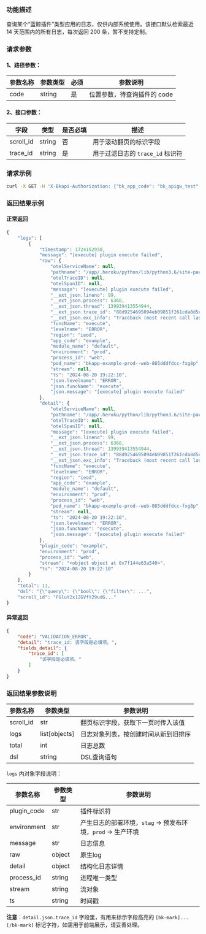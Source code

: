 ### 功能描述
查询某个“蓝鲸插件”类型应用的日志，仅供内部系统使用。该接口默认检索最近 14 天范围内的所有日志，每次返回 200 条，暂不支持定制。

### 请求参数

#### 1、路径参数：
|   参数名称   |    参数类型  |  必须  |     参数说明     |
| ------------ | ------------ | ------ | ---------------- |
| code | string | 是 | 位置参数，待查询插件的 code |

#### 2、接口参数：
| 字段 |   类型 |  是否必填 | 描述 |
| ------ | ------ | ------ | ------ |
| scroll_id | string | 否 | 用于滚动翻页的标识字段 |
| trace_id | string | 是 | 用于过滤日志的 `trace_id` 标识符 |

### 请求示例
```bash
curl -X GET -H 'X-Bkapi-Authorization: {"bk_app_code": "bk_apigw_test", "bk_app_secret": "***"}' --insecure 'https://bkapi.example.com/api/bkpaas3/prod/system/bk_plugins/appid1/logs/?trace_id=1111'
```

### 返回结果示例
#### 正常返回
```javascript
{
    "logs": [
        {
            "timestamp": 1724152930,
            "message": "[execute] plugin execute failed",
            "raw": {
                "otelServiceName": null,
                "pathname": "/app/.heroku/python/lib/python3.6/site-packages/bk_plugin_framework/runtime/executor.py",
                "otelTraceID": null,
                "otelSpanID": null,
                "message": "[execute] plugin execute failed",
                "__ext_json.lineno": 99,
                "__ext_json.process": 6368,
                "__ext_json.thread": 139939413554944,
                "__ext_json.trace_id": "88d9254695094eb09851f261cda8d5e6",
                "__ext_json.exc_info": "Traceback (most recent call last):\n  File ...",
                "funcName": "execute",
                "levelname": "ERROR",
                "region": "ieod",
                "app_code": "example",
                "module_name": "default",
                "environment": "prod",
                "process_id": "web",
                "pod_name": "bkapp-example-prod--web-865dddfdcc-fxg8p",
                "stream": null,
                "ts": "2024-08-20 19:22:10",
                "json.levelname": "ERROR",
                "json.funcName": "execute",
                "json.message": "[execute] plugin execute failed"
            },
            "detail": {
                "otelServiceName": null,
                "pathname": "/app/.heroku/python/lib/python3.6/site-packages/bk_plugin_framework/runtime/executor.py",
                "otelTraceID": null,
                "otelSpanID": null,
                "message": "[execute] plugin execute failed",
                "__ext_json.lineno": 99,
                "__ext_json.process": 6368,
                "__ext_json.thread": 139939413554944,
                "__ext_json.trace_id": "88d9254695094eb09851f261cda8d5e6",
                "__ext_json.exc_info": "Traceback (most recent call last):\n ...",
                "funcName": "execute",
                "levelname": "ERROR",
                "region": "ieod",
                "app_code": "example",
                "module_name": "default",
                "environment": "prod",
                "process_id": "web",
                "pod_name": "bkapp-example-prod--web-865dddfdcc-fxg8p",
                "stream": null,
                "ts": "2024-08-20 19:22:10",
                "json.levelname": "ERROR",
                "json.funcName": "execute",
                "json.message": "[execute] plugin execute failed"
            },
            "plugin_code": "example",
            "environment": "prod",
            "process_id": "web",
            "stream": "<object object at 0x7f144e63a540>",
            "ts": "2024-08-20 19:22:10"
        }
    ],
    "total": 11,
    "dsl": "{\"query\": {\"bool\": {\"filter\": ...",
    "scroll_id": "FGluY2x1ZGVfY29udG..."
}
```

#### 异常返回
```json
{
    "code": "VALIDATION_ERROR",
    "detail": "trace_id: 该字段是必填项。",
    "fields_detail": {
        "trace_id": [
            "该字段是必填项。"
        ]
    }
}
```

### 返回结果参数说明
|   参数名称   |  参数类型  |           参数说明             |
| ------------ | ---------- | ------------------------------ |
  scroll_id    | str        | 翻页标识字段，获取下一页时传入该值 |
| logs         | list[objects] | 日志对象列表，按创建时间从新到旧排序 |
| total        | int        | 日志总数 |
| dsl          | string     | DSL查询语句 |

`logs` 内对象字段说明：

|   参数名称   |  参数类型  |           参数说明             |
| ------------ | ---------- | ------------------------------ |
| plugin_code | str       | 插件标识符 |
| environment | str       | 产生日志的部署环境，`stag` -> 预发布环境，`prod` -> 生产环境 |
| message     | str       | 日志信息 |
| raw         | object    | 原生log  |
| detail      | object    | 结构化日志详情 |
| process_id  | string    | 进程唯一类型  |
| stream      | string    | 流对象 |
| ts          | string    | 时间戳 |

**注意**：`detail.json.trace_id` 字段里，有用来标示字段高亮的 `[bk-mark]...[/bk-mark]` 标记字符，如需用于前端展示，请妥善处理。